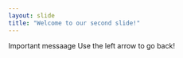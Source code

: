 ```yaml
---
layout: slide
title: "Welcome to our second slide!"
---
```

Important messaage
Use the left arrow to go back!
